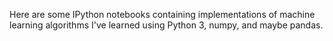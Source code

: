 Here are some IPython notebooks containing implementations of machine learning 
algorithms I've learned using Python 3, numpy, and maybe pandas.

